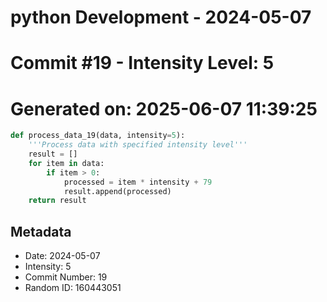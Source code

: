 ﻿# python Development - 2024-05-07
# Commit #19 - Intensity Level: 5
# Generated on: 2025-06-07 11:39:25
```python
def process_data_19(data, intensity=5):
    '''Process data with specified intensity level'''
    result = []
    for item in data:
        if item > 0:
            processed = item * intensity + 79
            result.append(processed)
    return result
```
## Metadata
- Date: 2024-05-07
- Intensity: 5
- Commit Number: 19
- Random ID: 160443051

